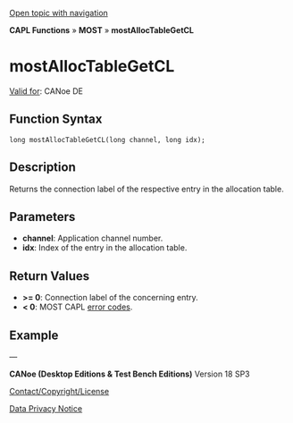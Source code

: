 [Open topic with navigation](../../../../../CANoeDEFamily.htm#Topics/CAPLFunctions/MOST/Functions/CAPLfunctionMOSTAllocTableGetCL.md)

**CAPL Functions** » **MOST** » **mostAllocTableGetCL**

# mostAllocTableGetCL

[Valid for](../../../Shared/FeatureAvailability.md): CANoe DE

## Function Syntax

```plaintext
long mostAllocTableGetCL(long channel, long idx);
```

## Description

Returns the connection label of the respective entry in the allocation table.

## Parameters

- **channel**: Application channel number.
- **idx**: Index of the entry in the allocation table.

## Return Values

- **\>= 0**: Connection label of the concerning entry.
- **\< 0**: MOST CAPL [error codes](../CAPLfunctionsMOSTErrorCodes.md).

## Example

—

**CANoe (Desktop Editions & Test Bench Editions)** Version 18 SP3

[Contact/Copyright/License](../../../Shared/ContactCopyrightLicense.md)

[Data Privacy Notice](https://www.vector.com/int/en/company/get-info/privacy-policy/)
